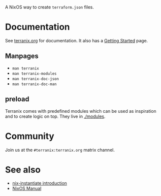 
A NixOS way to create `terraform.json` files.

# Documentation

See [terranix.org](https://terranix.org/) for documentation.
It also has a [Getting Started](https://terranix.org/documentation/getting-started/) page.

## Manpages

* `man terranix`
* `man terranix-modules`
* `man terranix-doc-json`
* `man terranix-doc-man`

## preload

Terranix comes with predefined modules which can be used as
inspiration and to create logic on top.
They live in
[./modules](./modules/).

# Community

Join us at the `#terranix:terranix.org` matrix channel.

# See also

* [nix-instantiate introduction](https://tech.ingolf-wagner.de/nixos/nix-instantiate/)
* [NixOS Manual](https://nixos.org/nixos/manual/index.html#sec-writing-modules)
